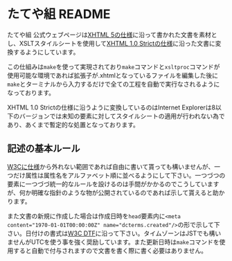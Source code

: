 # たてや組 README

たてや組 公式ウェブページは[XHTML 5の仕様](http://www.w3.org/TR/html5/)に沿って書かれた文書を素材とし、XSLTスタイルシートを使用して[XHTML 1.0 Strictの仕様](http://www.w3.org/TR/xhtml1/)に沿った文書に変換するようにしています。

この仕組みは`make`を使って実現されており`make`コマンドと`xsltproc`コマンドが使用可能な環境であれば拡張子が.xhtmlとなっているファイルを編集した後に`make`とターミナルから入力するだけで全ての工程を自動で実行なされるようになっております。

XHTML 1.0 Strictの仕様に沿うように変換しているのはInternet Explorerは8以下のバージョンでは未知の要素に対してスタイルシートの適用が行われない為であり、あくまで暫定的な処置となっております。

## 記述の基本ルール

[W3Cに仕様](http://www.w3.org/TR/html5/)から外れない範囲であれば自由に書いて貰っても構いませんが、一つだけ属性は属性名をアルファベット順に並べるようにして下さい。一つづつの要素に一つづづ統一的なルールを設けるのは手間がかかるのでこうしていますが、何か明確な指針のような物が公開されているのであれば示して貰えると助かります。

また文書の新規に作成した場合は作成日時を`head`要素内に`<meta content="1970-01-01T00:00:00Z" name="dcterms.created"/>`の形で示して下さい。日付けの書式は[W3C DTF](http://www.w3.org/TR/NOTE-datetime)に沿って下さい。タイムゾーンはJSTでも構いませんがUTCを使う事を強く奨励しています。また更新日時は`make`コマンドを使用すると自動で付与されますので文書を書く際に書く必要はありません。

